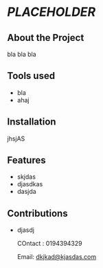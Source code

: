 # _PLACEHOLDER_

## **About the Project**

bla bla bla

## **Tools used**
- bla
- ahaj
  
## **Installation**
  
  jhsjAS
  
## **Features**
  - skjdas
  - djasdkas
  - dasjda

## **Contributions**
- djasdj
  
  COntact : 0194394329
  
  Email: dkjkad@kjasdas.com
